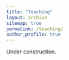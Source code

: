 ```yaml
---
title: "Teaching"
layout: archive
sitemap: true
permalink: /teaching/
author_profile: true
---
```


Under construction.